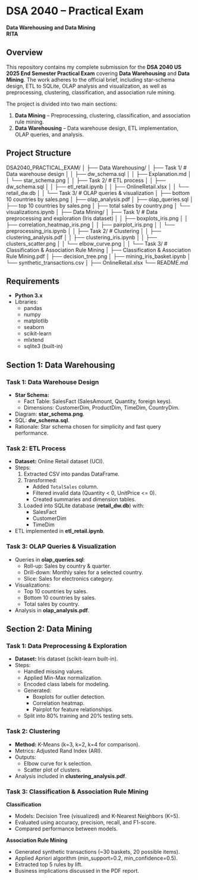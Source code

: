# DSA 2040 – Practical Exam  
**Data Warehousing and Data Mining**  
**RITA** 

## Overview  
This repository contains my complete submission for the **DSA 2040 US 2025 End Semester Practical Exam** covering **Data Warehousing** and **Data Mining**. The work adheres to the official brief, including star-schema design, ETL to SQLite, OLAP analysis and visualization, as well as preprocessing, clustering, classification, and association rule mining.

The project is divided into two main sections:  
1. **Data Mining** – Preprocessing, clustering, classification, and association rule mining.  
2. **Data Warehousing** – Data warehouse design, ETL implementation, OLAP queries, and analysis.


## Project Structure

DSA2040_PRACTICAL_EXAM/
│
├──  Data Warehousing/
│   ├──  Task 1/  # Data warehouse design
│   │   ├──  dw_schema.sql
│   │   ├──  Explanation.md
│   │   └──  star_schema.png
│
│   ├──  Task 2/  # ETL process
│   │   ├──  dw_schema.sql
│   │   ├──  etl_retail.ipynb
│   │   ├──  OnlineRetail.xlsx
│   │   └──  retail_dw.db
│
│   └──  Task 3/  # OLAP queries & visualization
│       ├──  bottom 10 countries by sales.png
│       ├──  olap_analysis.pdf
│       ├──  olap_queries.sql
│       ├──  top 10 countries by sales.png
│       ├──  total sales by country.png
│       └──  visualizations.ipynb
│
├──  Data Mining/
│   ├──  Task 1/  # Data preprocessing and exploration (Iris dataset)
│   │   ├──  boxplots_iris.png
│   │   ├──  correlation_heatmap_iris.png
│   │   ├──  pairplot_iris.png
│   │   └──  preprocessing_iris.ipynb
│
│   ├──  Task 2/  # Clustering
│   │   ├──  clustering_analysis.pdf
│   │   ├──  clustering_iris.ipynb
│   │   ├──  clusters_scatter.png
│   │   └──  elbow_curve.png
│
│   └──  Task 3/  # Classification & Association Rule Mining
│       ├──  Classification & Association Rule Mining.pdf
│       ├──  decision_tree.png
│       ├──  mining_iris_basket.ipynb
│       └──  synthetic_transactions.csv
│
├──  OnlineRetail.xlsx
└──  README.md

## Requirements  

- **Python 3.x**
- Libraries:
  - pandas
  - numpy
  - matplotlib
  - seaborn
  - scikit-learn
  - mlxtend
  - sqlite3 (built-in)



## Section 1: Data Warehousing  

### Task 1: Data Warehouse Design  
- **Star Schema:**  
  - Fact Table: SalesFact (SalesAmount, Quantity, foreign keys).  
  - Dimensions: CustomerDim, ProductDim, TimeDim, CountryDim.  
- Diagram: **star_schema.png**.  
- SQL: **dw_schema.sql**.  
- Rationale: Star schema chosen for simplicity and fast query performance.


### Task 2: ETL Process  
- **Dataset:** Online Retail dataset (UCI).  
- Steps:
  1. Extracted CSV into pandas DataFrame.
  2. Transformed:
     - Added `TotalSales` column.
     - Filtered invalid data (Quantity < 0, UnitPrice <= 0).
     - Created summaries and dimension tables.
  3. Loaded into SQLite database (**retail_dw.db**) with:
     - SalesFact
     - CustomerDim
     - TimeDim
- ETL implemented in **etl_retail.ipynb**.


### Task 3: OLAP Queries & Visualization  
- Queries in **olap_queries.sql**:
  - Roll-up: Sales by country & quarter.
  - Drill-down: Monthly sales for a selected country.
  - Slice: Sales for electronics category.
- Visualizations:
  - Top 10 countries by sales.
  - Bottom 10 countries by sales.
  - Total sales by country.
- Analysis in **olap_analysis.pdf**.



## Section 2: Data Mining  

### Task 1: Data Preprocessing & Exploration  
- **Dataset:** Iris dataset (scikit-learn built-in).  
- Steps:
  - Handled missing values.
  - Applied Min-Max normalization.
  - Encoded class labels for modeling.
  - Generated:
    - Boxplots for outlier detection.
    - Correlation heatmap.
    - Pairplot for feature relationships.
  - Split into 80% training and 20% testing sets.


### Task 2: Clustering  
- **Method:** K-Means (k=3, k=2, k=4 for comparison).  
- Metrics: Adjusted Rand Index (ARI).  
- Outputs:
  - Elbow curve for k selection.
  - Scatter plot of clusters.
- Analysis included in **clustering_analysis.pdf**.


### Task 3: Classification & Association Rule Mining  

**Classification**  
- Models: Decision Tree (visualized) and K-Nearest Neighbors (K=5).  
- Evaluated using accuracy, precision, recall, and F1-score.  
- Compared performance between models.  

**Association Rule Mining**  
- Generated synthetic transactions (~30 baskets, 20 possible items).  
- Applied Apriori algorithm (min_support=0.2, min_confidence=0.5).  
- Extracted top 5 rules by lift.  
- Business implications discussed in the PDF report.

